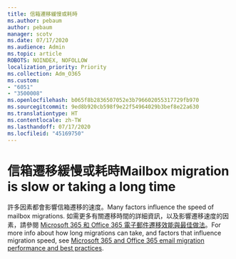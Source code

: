 ```yaml
---
title: 信箱遷移緩慢或耗時
ms.author: pebaum
author: pebaum
manager: scotv
ms.date: 07/17/2020
ms.audience: Admin
ms.topic: article
ROBOTS: NOINDEX, NOFOLLOW
localization_priority: Priority
ms.collection: Adm_O365
ms.custom:
- "6051"
- "3500008"
ms.openlocfilehash: b065f8b2836507052e3b796602055317729fb970
ms.sourcegitcommit: 9ed8b920cb598f9e22f54964029b3bef8e22a630
ms.translationtype: HT
ms.contentlocale: zh-TW
ms.lasthandoff: 07/17/2020
ms.locfileid: "45169750"
---
```

# <a name="mailbox-migration-is-slow-or-taking-a-long-time"></a><span data-ttu-id="d8822-102">信箱遷移緩慢或耗時</span><span class="sxs-lookup"><span data-stu-id="d8822-102">Mailbox migration is slow or taking a long time</span></span>

<span data-ttu-id="d8822-103">許多因素都會影響信箱遷移的速度。</span><span class="sxs-lookup"><span data-stu-id="d8822-103">Many factors influence the speed of mailbox migrations.</span></span> <span data-ttu-id="d8822-104">如需更多有關遷移時間的詳細資訊，以及影響遷移速度的因素，請參閱 [Microsoft 365 和 Office 365 電子郵件遷移效能與最佳做法](https://docs.microsoft.com/exchange/mailbox-migration/office-365-migration-best-practices)。</span><span class="sxs-lookup"><span data-stu-id="d8822-104">For more info about how long migrations can take, and factors that influence migration speed, see [Microsoft 365 and Office 365 email migration performance and best practices](https://docs.microsoft.com/exchange/mailbox-migration/office-365-migration-best-practices).</span></span>